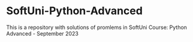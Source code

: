 # SoftUni-Python-Advanced
This is a repository with solutions of promlems in SoftUni Course: Python Advanced - September 2023
